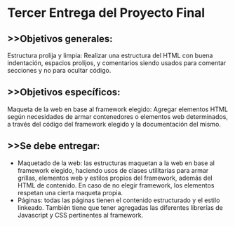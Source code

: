 # Tercer Entrega del Proyecto Final

## >>Objetivos generales:
Estructura prolija y limpia: Realizar una estructura del HTML con buena indentación, espacios prolijos, y comentarios siendo usados para comentar secciones y no para ocultar código.

## >>Objetivos específicos: 
Maqueta de la web en base al framework elegido: Agregar elementos HTML según necesidades de armar contenedores o elementos web determinados, a través del código del framework elegido y la documentación del mismo.

## >>Se debe entregar: 
- Maquetado de la web: las estructuras maquetan a la web en base al framework elegido, haciendo usos de clases utilitarias para armar grillas, elementos web y estilos propios del framework, además del HTML de contenido. En caso de no elegir framework, los elementos respetan una cierta maqueta propia.
- Páginas: todas las páginas tienen el contenido estructurado y el estilo linkeado. También tiene que tener agregadas las diferentes librerías de Javascript y CSS pertinentes al framework.